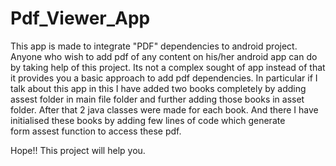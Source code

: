 # Pdf_Viewer_App

This app is made to integrate "PDF" dependencies to android project. Anyone who wish to add pdf of any content on his/her android app can do by taking help of this project.
Its not a complex sought of app instead of that it provides you a basic approach to add pdf dependencies. In particular if I  talk about      this app in this I have added two books completely by adding assest folder in main file folder and further adding those books in asset      folder.
After that 2 java classes were made for each book. And there I have initialised these books by adding few lines of code which generate  
  form assest function to access these pdf.

Hope!! This project will help you.
